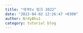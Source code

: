 ```yaml
---
title: "색색tv 링크 2022"
date: "2023-04-02 12:26:47 +0300"
author: NrdyBhu1
category: tutorial blog
---
```

